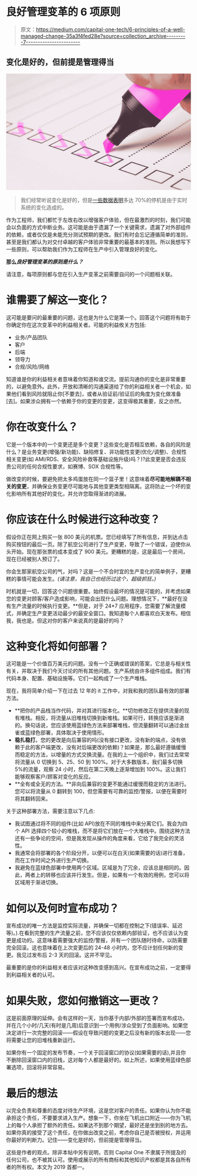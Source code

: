 # 良好管理变革的 6 项原则

> 原文：<https://medium.com/capital-one-tech/6-principles-of-a-well-managed-change-35a3f4fed28e?source=collection_archive---------7----------------------->

## 变化是好的，但前提是管理得当

![](img/2db92b54309f74bb38984ec6ab7f29af.png)

> 我们经常听说变化是好的，但是[一些数据表明](https://landing.google.com/sre/sre-book/chapters/introduction/)多达 70%的停机是由于实时系统的变化造成的。

作为工程师，我们都忙于左改右改以增强客户体验，但在最激烈的时刻，我们可能会以负面的方式中断业务。这可能是由于遗漏了一个关键需求，遗漏了对外部组件的依赖，或者仅仅是未能充分测试预期的更改。我们有时会忘记遵循简单的准则，甚至是我们都认为对交付卓越的客户体验非常重要的最基本的准则。所以我想写下一些原则，可以帮助我们作为工程师在生产中引入管理良好的变化。

**那么*良好管理变革的原则是什么？***

请注意，每项原则都与您在引入生产变革之前需要自问的一个问题相关联。

# 谁需要了解这一变化？

这可能是要问的最重要的问题，这也是为什么它是第一个。回答这个问题将有助于你确定你在这次变革中的利益相关者。可能的利益攸关方包括:

*   业务/产品团队
*   客户
*   后端
*   领导力
*   合规/风险/网络

知道谁是你的利益相关者意味着你知道和谁交流。提前沟通你的变化是非常重要的，以避免意外。此外，开放和清晰的沟通渠道给了你的利益相关者一个机会，如果他们看到风险就阻止你[不要去]，或者从验证前/验证后的角度为变化做准备[去]。如果涉众拥有一个依赖于你的变更的变更，这变得极其重要，反之亦然。

# 你在改变什么？

它是一个版本中的一个变更还是多个变更？这些变化是否相互依赖，各自的风险是什么？是业务变更(增强/新功能)、缺陷修复、非功能性变更(优化/调整)、合规性相关变更(如 AMI/RDS、安全风险补救等基础设施升级)吗？)?此变更是否会违反贵公司的任何合规性要求，如赛博、SOX 合规性等。

做改变的时候，要避免把太多鸡蛋放在同一个篮子里！这意味着**尽可能地解耦不相关的变更**，并确保业务变更尽可能地与其他变更类型相隔离。这将防止一个坏的变化影响所有其他好的变化，并允许您取得渐进的进展。

# 你应该在什么时候进行这种改变？

假设你正在网上购买一张 800 美元的机票。您已经填写了所有信息，并到达点击购买按钮的最后一页。除了航空公司进行了生产变更，导致了一个错误，迫使你从头开始。现在那张票的成本变成了 900 美元。更糟糕的是，这是最后一个房间，现在已经被别人预订了。

你会生那家航空公司的气，对吗？这是一个不合时宜的生产变化的简单例子，更糟糕的事情可能会发生。*(请注意，我自己也经历过这个，超级抓狂。)*

时机就是一切，回答这个问题很重要。始终假设最坏的情况是可能的，并考虑如果您的变更对顾客/客户造成影响，可能会出现什么问题。理想情况下，**最好在没有生产流量的时候执行变更。**但是，对于 24*7 应用程序，您需要了解流量模式，并确定生产变更活动最少的最安全窗口。我知道每个人都喜欢白天发布。相信我，我也是。但这对你的客户来说真的是最好的吗？

# 这种变化将如何部署？

这可能是一个价值百万美元的问题。没有一个正确或错误的答案，它总是与相关性有关，并取决于我们今天讨论的所有其他问题。生产系统由许多组件组成。我们有代码本身、配置、基础设施等。它们一起构成了一个生产堆栈。

现在，我将简单介绍一下在过去 12 年的 it 工作中，对我和我的团队最有效的部署方法。

*   **把你的产品栈当作代码，并对其进行版本化。**切勿修改正在提供流量的现有堆栈。相反，将流量从旧堆栈切换到新堆栈。如果可行，转换应该是渐进的。换句话说，您应该使用蓝绿色方法来部署堆栈，但流量翻转可以通过金丝雀或蓝绿色部署，具体取决于使用情形。
*   **稳扎稳打**。您的更改是向后兼容的吗(没有接口更改，没有新的端点，没有依赖于此的客户端更改，没有对后端更改的依赖)？如果是，那么最好遵循缓慢而稳定的方法，以增量的方式交换流量。在我的上一个组织中，我们过去常常将流量从 0 切换到 5、25、50 到 100%。对于大多数版本，我们最多切换 5%的流量，观察 24 小时，然后在第二天晚上逐渐增加到 100%。这让我们能够观察客户/顾客对变化的反应。
*   **全有或全无的方法。**非向后兼容的变更不能通过缓慢而稳定的方法进行。您可以将流量从 0 翻转到 100，但您需要有可靠的监控/警报，以便在需要时将其翻转回来。

关于这种部署方法，需要注意以下几点:

*   我试图通过将不同的组件(比如 API)放在不同的堆栈中来分离它们。我会为四个 API 选择四个较小的堆栈，而不是将它们放在一个大堆栈中。围绕这种方法还有一些争论的空间，但是我发现从操作的角度来看，它给了我完全的灵活性。
*   我通常会将部署的各个阶段分开，以便可以在白天(如果需要的话)进行准备，而在工作时间之外进行生产切换。
*   我避免在蓝绿色部署中使用两个区域。区域是为了冗余，应该总是相同的。因此，两者上的转移也应该并行发生。但是，如果有一个有效的用例，您可以将区域用于渐进切换。

# 如何以及何时宣布成功？

宣布成功的唯一方法是监控实际流量，并确保一切都在控制之下(错误率、延迟等)。).在看到完整的生产流量之前，您不应该仅仅依赖内部验证，也不应该认为变更是成功的。这意味着需要强大的监控/警报，并有一个团队随时待命，以防需要完全回滚。这也意味着在上次变更后的 24-48 小时内，您不应计划任何新的变更。我见过发布后 2-3 天的回滚。这并不罕见。

最重要的是你的利益相关者应该对这种改变感到高兴。在宣布成功之前，一定要得到利益相关者的认可。

# 如果失败，您如何撤销这一更改？

这是前面原理的延伸。会有这样的一天，当你基于内部/外部的签署而宣布成功，并在几个小时/几天(有时是几周)后意识到一个用例/涉众受到了负面影响。如果您决定进行一次完整的回滚——假设在导致问题的变更之后没有新的版本出现——您将需要让您的旧堆栈重新运行。

如果你有一个固定的发布节奏，一个关于回滚窗口的协议(如果需要的话),并且你不删除回滚窗口内的旧栈，这对每个人都是最好的。如上所述，如果使用蓝绿色部署选项，回滚将非常容易。

# 最后的想法

以完全负责和尊重的态度对待生产环境，这是您对客户的责任。如果你认为你不能承担这个责任，不要要求进入生产。想象一下，你坐在飞机出口附近——你为飞机上的每个人承担了额外的责任。如果达不到那个期望，最好还是坐到别的地方去。如果你真的接受了这个责任，在你做出改变之前，考虑你自己是否被授权，并运用你最好的判断力。记住——变化是好的，但前提是管理得当。

这些是作者的观点。除非本帖中另有说明，否则 Capital One 不隶属于所提及的任何公司，也不被其认可。使用或展示的所有商标和其他知识产权都是其各自所有者的所有权。本文为 2019 首都一。
